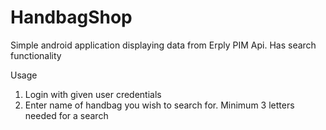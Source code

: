 # HandbagShop

Simple android application displaying data from  Erply PIM Api. Has search functionality

Usage
1. Login with given user credentials
2. Enter name of handbag you wish to search for. Minimum 3 letters needed for a search
